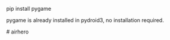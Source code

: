 
pip install pygame


pygame is already installed in pydroid3, no installation required.



#   a i r h e r o 
 
 
